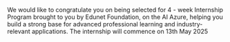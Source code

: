 We would like to congratulate you on being selected for 4 - week Internship Program brought to you by Edunet
Foundation, on the AI Azure, helping you build a strong base for advanced professional learning and industry-relevant
applications. The internship will commence on 13th May 2025

